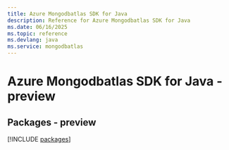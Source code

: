 ```yaml
---
title: Azure Mongodbatlas SDK for Java
description: Reference for Azure Mongodbatlas SDK for Java
ms.date: 06/16/2025
ms.topic: reference
ms.devlang: java
ms.service: mongodbatlas
---
```

# Azure Mongodbatlas SDK for Java - preview
## Packages - preview
[!INCLUDE [packages](mongodbatlas-index.md)]